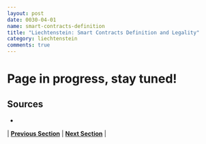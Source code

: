 ```yaml
---
layout: post
date: 0030-04-01
name: smart-contracts-definition
title: "Liechtenstein: Smart Contracts Definition and Legality"
category: liechtenstein
comments: true
---
```

# Page in progress, stay tuned!

Sources
-- 
- 


| **[Previous Section]( https://neo-project.github.io/global-blockchain-compliance-hub//liechtenstein/liechtenstein-final-liability.html)** | **[Next Section]( https://neo-project.github.io/global-blockchain-compliance-hub//liechtenstein/liechtenstein-dispute-resolution.html)** |
